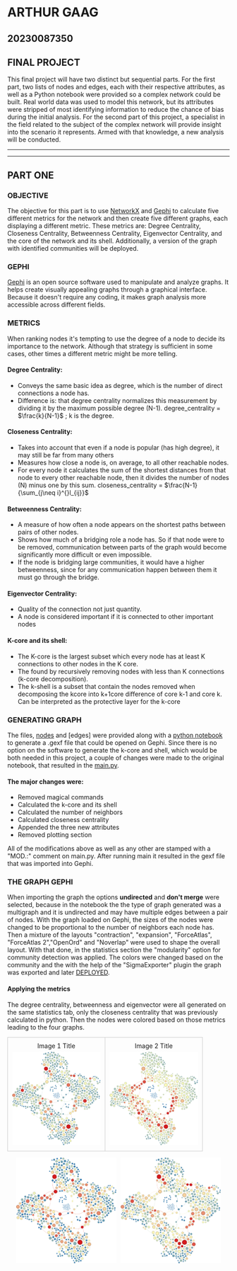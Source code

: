 
# ARTHUR GAAG  
## 20230087350  
  
## FINAL PROJECT
This final project will have two distinct but sequential parts. For the first part, two lists of nodes and edges, each with their respective attributes, as well as a Python notebook were provided so a complex network could be built. Real world data was used to model this network, but its attributes were stripped of most identifying information to reduce the chance of bias during the initial analysis.
For the second part of this project, a specialist in the field related to the subject of the complex network will provide insight into the scenario it represents. Armed with that knowledge, a new analysis will be conducted.

---
---
## PART ONE

### OBJECTIVE  
The objective for this part is to use [NetworkX](https://networkx.org/documentation/stable/index.html#) and [Gephi](https://gephi.org/) to calculate five different metrics for the network and then create five different graphs, each displaying a different metric. These metrics are: Degree Centrality, Closeness Centrality, Betweenness Centrality, Eigenvector Centrality, and the core of the network and its shell. Additionally, a version of the graph with identified communities will be deployed.

### GEPHI
[Gephi](https://gephi.org/) is an open source software used to manipulate and analyze graphs. It helps create visually appealing graphs through a graphical interface. Because it doesn't require any coding, it makes graph analysis more accessible across different fields.

### METRICS 
When ranking nodes it's tempting to use the degree of a node to decide its importance to the network. Although that strategy is sufficient in some cases, other times a different metric might be more telling.  
  
  #### Degree Centrality:
  - Conveys the same basic idea as degree, which is the number of direct connections a node has.
  - Difference is: that degree centrality normalizes this measurement by dividing it by the maximum possible degree (N-1).
   degree_centrality = $\frac{k}{N-1}$ ; k is the degree.
  #### Closeness Centrality:
   - Takes into account that even if a node is popular (has high degree), it may still be far from many others
   - Measures how close a node is, on average, to all other reachable nodes.
   - For every node it calculates the sum of the shortest distances from that node to every other reachable node, then 
   it divides the number of nodes (N) minus one by this sum.
    closeness_centrality = $\frac{N-1}{\sum_{j\neq i}^{}l_{ij}}$
  #### Betweenness Centrality:
  - A measure of how often a node appears on the shortest paths between pairs of other nodes.
  - Shows how much of a bridging role a node has. So if that node were to be removed, communication between parts of the graph would become significantly more difficult or even impossible. 
  - If the node is bridging large communities, it would have a higher betweenness, since for any communication happen between them it must go through the bridge. 
  
  #### Eigenvector Centrality:
  - Quality of the connection not just quantity. 
  - A node is considered important if it is connected to other important nodes
  
  #### K-core and its shell:
  - The K-core  is the largest subset which every node has at least K connections to other nodes in the K core.
  - The found by recursively removing nodes with less than K connections (k-core decomposition).
  - The k-shell is a subset that contain the nodes removed when decomposing the kcore into k+1core difference of core k-1 and core k. Can be interpreted as the protective layer for the  k-core
  


### GENERATING GRAPH

The files, [nodes]() and [edges] were provided along with a [python notebook]() to generate a .gexf file that could be opened on Gephi. Since there is no option on the software to generate the k-core and shell, which would be both needed in this project, a couple of changes were made to the original notebook, that resulted in the [main.py]().
#### The major changes were:
- Removed magical commands
- Calculated the k-core and its shell
- Calculated the number of neighbors
- Calculated closeness centrality
- Appended the three new attributes
- Removed plotting section

All of the modifications above as well as any other are stamped with a "MOD.:" comment on main.py.
After running main it resulted in the gexf file that was imported into Gephi.
### THE GRAPH GEPHI

When importing the graph the options **undirected** and **don't merge** were selected, because in the notebook
the the type of graph generated was a multigraph and it is undirected and may have multiple edges between a pair of nodes.
With the graph loaded on Gephi, the sizes of the nodes were changed to be proportional to the number of neighbors
each node has. Then a mixture of the layouts "contraction", "expansion", "ForceAtlas", "ForceAtlas 2","OpenOrd" and
"Noverlap" were used to shape the overall layout. With that done, in the statistics section the "modularity" option for
community detection was applied. The colors were changed based on the community and the with the help of the "SigmaExporter" plugin the graph was exported and later [DEPLOYED]().
#### Applying the metrics
The degree centrality, betweenness and eigenvector were all generated on the same statistics tab, only the closeness centrality that was previously calculated in python. Then the nodes were colored based on those metrics leading to the four graphs.

<div align="center">

<table>
  <tr>
    <td style="text-align: center; border: 1px solid #ccc; padding: 10px;">
      <p style="margin: 0 0 5px 0;">Image 1 Title</p>
      <img src="images/degree.svg" alt="Image 1" style="width: 200px; height: auto;">
    </td>
    <td style="text-align: center; border: 1px solid #ccc; padding: 10px;">
      <p style="margin: 0 0 5px 0;">Image 2 Title</p>
      <img src="images/closeness.svg" alt="Image 2" style="width: 200px; height: auto;">
    </td>
  </tr>
</table>

</div>

<div style="display: flex; justify-content: center; gap: 2%;">
  <img src="images/betweenness.svg" alt="Image 3" style="width: 45%; height: auto;">
  <img src="images/eigenvector.svg" alt="Image 4" style="width: 45%; height: auto;">
</div> 